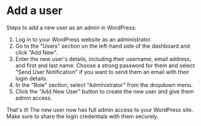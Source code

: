 # Add a user

Steps to add a new user as an admin in WordPress:

1. Log in to your WordPress website as an administrator.
2. Go to the "Users" section on the left-hand side of the dashboard and click "Add New".
3. Enter the new user's details, including their username, email address, and first and last name. Choose a strong password for them and select "Send User Notification" if you want to send them an email with their login details.
4. In the "Role" section, select "Administrator" from the dropdown menu.
5. Click the "Add New User" button to create the new user and give them admin access.

That's it! The new user now has full admin access to your WordPress site. Make sure to share the login credentials with them securely.
